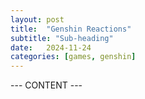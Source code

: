 ```yaml
---
layout: post
title:  "Genshin Reactions"
subtitle: "Sub-heading"
date:   2024-11-24
categories: [games, genshin]
---
```


--- CONTENT ---